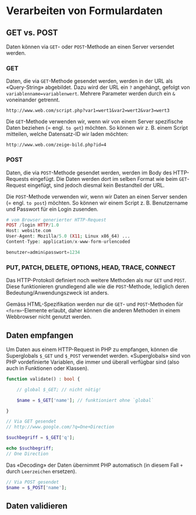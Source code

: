 # Verarbeiten von Formulardaten

## GET vs. POST

Daten können via `GET`- oder `POST`-Methode an einen Server versendet werden.

### GET

Daten, die via `GET`-Methode gesendet werden, werden in der URL als «Query-String» abgebildet. Dazu wird der URL ein `?` angehängt, gefolgt von `variablenname=variablenwert`. Mehrere Parameter werden durch ein `&` voneinander getrennt.

```
http://www.web.com/script.php?var1=wert1&var2=wert2&var3=wert3
```

Die `GET`-Methode verwenden wir, wenn wir von einem Server spezifische Daten beziehen (= engl. `to get`) möchten. So können wir z. B. einem Script mitteilen, welche Datensatz-ID wir laden möchten:

```
http://www.web.com/zeige-bild.php?id=4
```


### POST

Daten, die via `POST`-Methode gesendet werden, werden im Body des HTTP-Requests eingefügt. Die Daten werden dort im selben Format wie beim `GET`-Request eingefügt, sind jedoch diesmal kein Bestandteil der URL.

Die `POST`-Methode verwenden wir, wenn wir Daten an einen Server senden (= engl. `to post`) möchten. So können wir einem Script z. B. Benutzername und Passwort für ein Login zusenden.

```php
# vom Browser generierter HTTP-Request
POST /login HTTP/1.0
Host: website.com
User-Agent: Mozilla/5.0 (X11; Linux x86_64) ...
Content-Type: application/x-www-form-urlencoded

benutzer=admin&passwort=1234
```


### PUT, PATCH, DELETE, OPTIONS, HEAD, TRACE, CONNECT

Das HTTP-Protokoll definiert noch weitere Methoden als nur `GET` und `POST`. Diese funktionieren grundlegend alle wie die `POST`-Methode, lediglich deren Bedeutung/Anwendungszweck ist anders.

Gemäss HTML-Spezifikation werden nur die `GET`- und `POST`-Methoden für `<form>`-Elemente erlaubt, daher können die anderen Methoden in einem Webbrowser  nicht genutzt werden.



## Daten empfangen

Um Daten aus einem HTTP-Request in PHP zu empfangen, können die Superglobals `$_GET` und `$_POST` verwendet werden. «Superglobals» sind von PHP vordefinierte Variablen, die immer und überall verfügbar sind (also auch in Funktionen oder Klassen).

```php
function validate() : bool {

    // global $_GET; // nicht nötig!

    $name = $_GET['name']; // funktioniert ohne `global`

}
```


```php
// Via GET gesendet
// http://www.google.com/?q=One+Direction

$suchbegriff = $_GET['q'];

echo $suchbegriff; 
// One Direction
```

Das «Decoding» der Daten übernimmt PHP automatisch (in diesem Fall `+` durch `Leerzeichen` ersetzen).

```php
// Via POST gesendet
$name = $_POST['name'];
```




## Daten validieren
